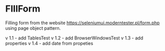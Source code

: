 # FIllForm
 Filling form from the website 
https://seleniumui.moderntester.pl/form.php 
 using page object pattern.
 
v 1.1 - add TablesTest
v 1.2 - add BrowserWindowsTest
v 1.3 - add properties
v 1.4 - add date from propeties
